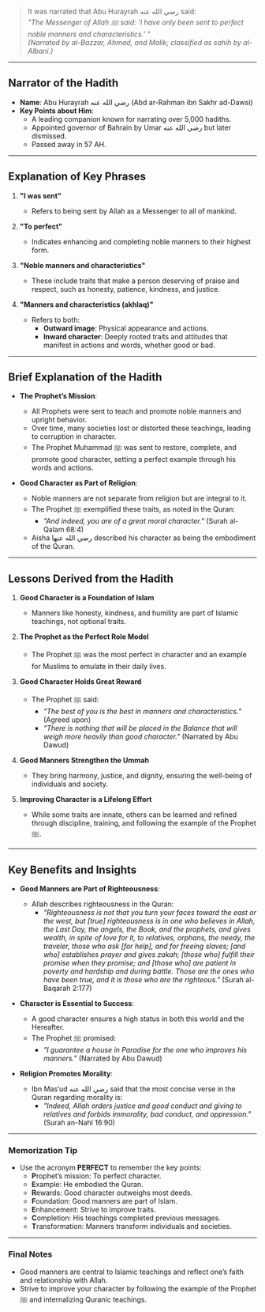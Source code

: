 
> It was narrated that Abu Hurayrah رضي الله عنه said:  
> *"The Messenger of Allah ﷺ said: 'I have only been sent to perfect noble manners and characteristics.' "*  
> *(Narrated by al-Bazzar, Ahmad, and Malik; classified as sahih by al-Albani.)*  

---

## Narrator of the Hadith
- **Name**: Abu Hurayrah رضي الله عنه (Abd ar-Rahman ibn Sakhr ad-Dawsi)  
- **Key Points about Him**:  
  - A leading companion known for narrating over 5,000 hadiths.  
  - Appointed governor of Bahrain by Umar رضي الله عنه but later dismissed.  
  - Passed away in 57 AH.  

---

## Explanation of Key Phrases
1. **"I was sent"**  
   - Refers to being sent by Allah as a Messenger to all of mankind.  

2. **"To perfect"**  
   - Indicates enhancing and completing noble manners to their highest form.  

3. **"Noble manners and characteristics"**  
   - These include traits that make a person deserving of praise and respect, such as honesty, patience, kindness, and justice.  

4. **"Manners and characteristics (akhlaq)"**  
   - Refers to both:  
     - **Outward image**: Physical appearance and actions.  
     - **Inward character**: Deeply rooted traits and attitudes that manifest in actions and words, whether good or bad.  

---

## Brief Explanation of the Hadith
- **The Prophet’s Mission**:  
  - All Prophets were sent to teach and promote noble manners and upright behavior.  
  - Over time, many societies lost or distorted these teachings, leading to corruption in character.  
  - The Prophet Muhammad ﷺ was sent to restore, complete, and promote good character, setting a perfect example through his words and actions.  

- **Good Character as Part of Religion**:  
  - Noble manners are not separate from religion but are integral to it.  
  - The Prophet ﷺ exemplified these traits, as noted in the Quran:  
    - *"And indeed, you are of a great moral character."* (Surah al-Qalam 68:4)  
  - Aisha رضي الله عنها described his character as being the embodiment of the Quran.  

---

## Lessons Derived from the Hadith
1. **Good Character is a Foundation of Islam**  
   - Manners like honesty, kindness, and humility are part of Islamic teachings, not optional traits.  

2. **The Prophet as the Perfect Role Model**  
   - The Prophet ﷺ was the most perfect in character and an example for Muslims to emulate in their daily lives.  

3. **Good Character Holds Great Reward**  
   - The Prophet ﷺ said:  
     - *"The best of you is the best in manners and characteristics."* (Agreed upon)  
     - *"There is nothing that will be placed in the Balance that will weigh more heavily than good character."* (Narrated by Abu Dawud)  

4. **Good Manners Strengthen the Ummah**  
   - They bring harmony, justice, and dignity, ensuring the well-being of individuals and society.  

5. **Improving Character is a Lifelong Effort**  
   - While some traits are innate, others can be learned and refined through discipline, training, and following the example of the Prophet ﷺ.  

---

## Key Benefits and Insights
- **Good Manners are Part of Righteousness**:  
   - Allah describes righteousness in the Quran:  
     - *"Righteousness is not that you turn your faces toward the east or the west, but [true] righteousness is in one who believes in Allah, the Last Day, the angels, the Book, and the prophets, and gives wealth, in spite of love for it, to relatives, orphans, the needy, the traveler, those who ask [for help], and for freeing slaves; [and who] establishes prayer and gives zakah; [those who] fulfill their promise when they promise; and [those who] are patient in poverty and hardship and during battle. Those are the ones who have been true, and it is those who are the righteous."* (Surah al-Baqarah 2:177)  

- **Character is Essential to Success**:  
   - A good character ensures a high status in both this world and the Hereafter.  
   - The Prophet ﷺ promised:  
     - *"I guarantee a house in Paradise for the one who improves his manners."* (Narrated by Abu Dawud)  

- **Religion Promotes Morality**:  
   - Ibn Mas’ud رضي الله عنه said that the most concise verse in the Quran regarding morality is:  
     - *"Indeed, Allah orders justice and good conduct and giving to relatives and forbids immorality, bad conduct, and oppression."* (Surah an-Nahl 16:90)  

---

### Memorization Tip
- Use the acronym **PERFECT** to remember the key points:  
  - **P**rophet’s mission: To perfect character.  
  - **E**xample: He embodied the Quran.  
  - **R**ewards: Good character outweighs most deeds.  
  - **F**oundation: Good manners are part of Islam.  
  - **E**nhancement: Strive to improve traits.  
  - **C**ompletion: His teachings completed previous messages.  
  - **T**ransformation: Manners transform individuals and societies.  

---

### Final Notes
- Good manners are central to Islamic teachings and reflect one’s faith and relationship with Allah.  
- Strive to improve your character by following the example of the Prophet ﷺ and internalizing Quranic teachings.